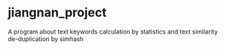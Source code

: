 # jiangnan_project
A program about text keywords calculation by statistics and text similarity de-duplication by simhash



   	























